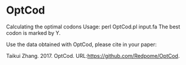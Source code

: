 # OptCod
Calculating the optimal codons
Usage: perl OptCod.pl input.fa
The best codon is marked by Y.

Use the data obtained with OptCod, please cite in your paper:

Taikui Zhang. 2017. OptCod. URL:https://github.com/Redpome/OptCod.
